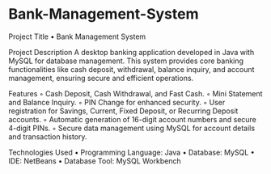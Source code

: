 # Bank-Management-System

Project Title
    • Bank Management System
    
Project Description
      A desktop banking application developed in Java with MySQL for database management.
      This system provides core banking functionalities like cash deposit, withdrawal,
      balance inquiry, and account management, ensuring secure and efficient operations.
      
Features
        ◦ Cash Deposit, Cash Withdrawal, and Fast Cash.
        ◦ Mini Statement and Balance Inquiry.
        ◦ PIN Change for enhanced security.
        ◦ User registration for Savings, Current, Fixed Deposit, or Recurring Deposit accounts.
        ◦ Automatic generation of 16-digit account numbers and secure 4-digit PINs.
        ◦ Secure data management using MySQL for account details and transaction history.
        
Technologies Used
    • Programming Language: Java
    • Database: MySQL
    • IDE: NetBeans
    • Database Tool: MySQL Workbench

